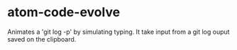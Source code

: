 # atom-code-evolve
Animates a 'git log -p' by simulating typing. It take input from a git log ouput saved on the clipboard.
